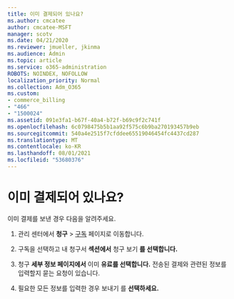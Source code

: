 ```yaml
---
title: 이미 결제되어 있나요?
ms.author: cmcatee
author: cmcatee-MSFT
manager: scotv
ms.date: 04/21/2020
ms.reviewer: jmueller, jkinma
ms.audience: Admin
ms.topic: article
ms.service: o365-administration
ROBOTS: NOINDEX, NOFOLLOW
localization_priority: Normal
ms.collection: Adm_O365
ms.custom:
- commerce_billing
- "466"
- "1500024"
ms.assetid: 091e3fa1-b67f-40a4-b72f-b69c9f2c741f
ms.openlocfilehash: 6c0798475b5b1aa92f575c6b9ba270193457b9eb
ms.sourcegitcommit: 540a4e2515f7cfddee65519046454fc4437cd287
ms.translationtype: MT
ms.contentlocale: ko-KR
ms.lasthandoff: 08/01/2021
ms.locfileid: "53680376"
---
```

# <a name="already-paid"></a>이미 결제되어 있나요?

이미 결제를 보낸 경우 다음을 알려주세요.
  
1. 관리 센터에서 **청구** \> [구독](https://go.microsoft.com/fwlink/p/?linkid=842054) 페이지로 이동합니다.

2. 구독을 선택하고 내 청구서 **섹션에서** 청구 보기 **를 선택합니다.**

3. 청구 **세부 정보 페이지에서** 이미 **유료를 선택합니다.** 전송된 결제와 관련된 정보를 입력할지 묻는 요청이 있습니다.

4. 필요한 모든 정보를 입력한 경우 보내기 를 **선택하세요.**